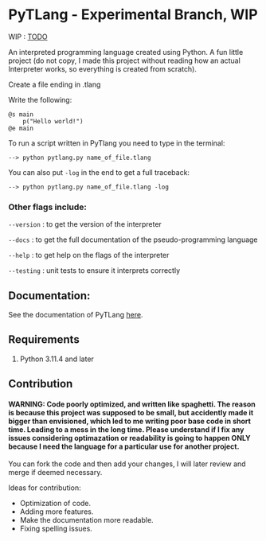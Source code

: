 # PyTLang - Experimental Branch, WIP

WIP : [TODO](docs/todo.md)

An interpreted programming language created using Python. A fun little project (do not copy, I made this project without reading how an actual Interpreter works, so everything is created from scratch).

Create a file ending in .tlang

Write the following:

    @s main
        p("Hello world!")
    @e main

To run a script written in PyTlang you need to type in the terminal:

    --> python pytlang.py name_of_file.tlang
    
You can also put `-log` in the end to get a full traceback:

    --> python pytlang.py name_of_file.tlang -log
    
### Other flags include: 

`--version` : to get the version of the interpreter

`--docs` : to get the full documentation of the pseudo-programming language

`--help` : to get help on the flags of the interpreter

`--testing` : unit tests to ensure it interprets correctly


## Documentation:

See the documentation of PyTLang [here](docs/main.md).

## Requirements

1. Python 3.11.4 and later

## Contribution

#### WARNING: Code poorly optimized, and written like spaghetti. The reason is because this project was supposed to be small, but accidently made it bigger than envisioned, which led to me writing poor base code in short time. Leading to a mess in the long time. Please understand if I fix any issues considering optimazation or readability is going to happen ONLY because I need the language for a particular use for another project.

You can fork the code and then add your changes, I will later review and merge if deemed necessary.

Ideas for contribution:
- Optimization of code.
- Adding more features.
- Make the documentation more readable.
- Fixing spelling issues.
